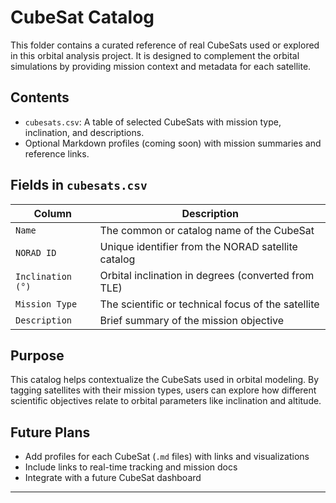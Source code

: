 # CubeSat Catalog

This folder contains a curated reference of real CubeSats used or explored in this orbital analysis project. It is designed to complement the orbital simulations by providing mission context and metadata for each satellite.

## Contents

- `cubesats.csv`: A table of selected CubeSats with mission type, inclination, and descriptions.
- Optional Markdown profiles (coming soon) with mission summaries and reference links.

## Fields in `cubesats.csv`

| Column           | Description |
|------------------|-------------|
| `Name`           | The common or catalog name of the CubeSat |
| `NORAD ID`       | Unique identifier from the NORAD satellite catalog |
| `Inclination (°)`| Orbital inclination in degrees (converted from TLE) |
| `Mission Type`   | The scientific or technical focus of the satellite |
| `Description`    | Brief summary of the mission objective |

## Purpose

This catalog helps contextualize the CubeSats used in orbital modeling. By tagging satellites with their mission types, users can explore how different scientific objectives relate to orbital parameters like inclination and altitude.

## Future Plans

- Add profiles for each CubeSat (`.md` files) with links and visualizations
- Include links to real-time tracking and mission docs
- Integrate with a future CubeSat dashboard

---
